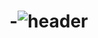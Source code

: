 # -![header](https://capsule-render.vercel.app/api?type=wave&color=auto&height=300&section=header&text=capsule%20render&fontSize=90)
